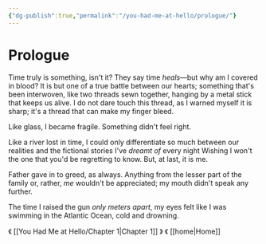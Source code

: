 ```yaml
---
{"dg-publish":true,"permalink":"/you-had-me-at-hello/prologue/"}
---
```


# Prologue

Time truly is something, isn't it? They say time *heals*—but why am I covered in blood? It is but one of a true battle between our hearts; something that's been interwoven, like two threads sewn together, hanging by a metal stick that keeps us alive. I do not dare touch this thread, as I warned myself it is sharp; it's a thread that can make my finger bleed. 

Like glass, I became fragile. Something didn't feel right.

Like a river lost in time, I could only differentiate so much between our realities and the fictional stories I've *dreamt of* every night
Wishing I won't the one that you'd be regretting to know. But, at last, it is me.

Father gave in to greed, as always. Anything from the lesser part of the family or, rather, *me* wouldn't be appreciated; my mouth didn't speak any further.

The time I raised the gun *only meters apart*, my eyes felt like I was swimming in the Atlantic Ocean, cold and drowning.

《 [[You Had Me at Hello/Chapter 1\|Chapter 1]] 》
《 [[home\|Home]]

 <script>
        function delayLink(link, delay) {
            const countdownElement = document.getElementById('countdown');
            countdownElement.style.display = 'block';

            let remainingTime = delay / 10000; // Convert milliseconds to seconds
            countdownElement.textContent = 'Redirecting in ' + remainingTime + ' seconds...';

            const interval = setInterval(function() {
                remainingTime--;
                countdownElement.textContent = 'Redirecting in ' + remainingTime + ' seconds...';
                if (remainingTime <= 0) {
                    clearInterval(interval);
                    window.location.href = link;
                }
            }, 10000); // Update every second
        }

        function handleLinkClick(event, link, delay) {
            event.preventDefault(); // Prevent the default link behavior
            delayLink(link, delay);
        }